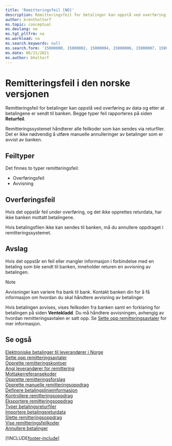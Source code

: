 ```yaml
---
title: 'Remitteringsfeil [NO]'
description: Remitteringsfeil for betalinger kan oppstå ved overføring av data etter at betalingene er sendt til banken. Disse feilene rapporteres på siden Returfeil.
author: brentholtorf
ms.topic: conceptual
ms.devlang: na
ms.tgt_pltfrm: na
ms.workload: na
ms.search.keywords: null
ms.search.form: '15000000, 15000002, 15000004, 15000006, 15000007, 15000010'
ms.date: 06/21/2021
ms.author: bholtorf
---
```

# Remitteringsfeil i den norske versjonen

Remitteringsfeil for betalinger kan oppstå ved overføring av data og etter at betalingene er sendt til banken. Begge typer feil rapporteres på siden **Returfeil**.  

Remitteringssystemet håndterer alle feilkoder som kan sendes via returfiler. Det er ikke nødvendig å utføre manuelle annulleringer av betalinger som er avvist av banken.  

## Feiltyper  
Det finnes to typer remitteringsfeil:  

- Overføringsfeil  
- Avvisning  

## Overføringsfeil  
Hvis det oppstår feil under overføring, og det ikke opprettes returdata, har ikke banken mottatt betalingene.  

Hvis betalingsfilen ikke kan sendes til banken, må du annullere oppdraget i remitteringssystemet.  

## Avslag  
Hvis det oppstår en feil eller mangler informasjon i forbindelse med en betaling som ble sendt til banken, inneholder returen en avvisning av betalingen.  

> [!NOTE]  
>  Avvisninger kan variere fra bank til bank. Kontakt banken din for å få informasjon om hvordan du skal håndtere avvisning av betalinger.  

Hvis betalingen avvises, vises feilkoden fra banken samt en forklaring for betalingen på siden **Ventekladd**. Du må håndtere avvisningen, avhengig av hvordan remitteringsavtalen er satt opp. Se [Sette opp remitteringsavtaler](how-to-set-up-remittance-agreements.md) for mer informasjon.  

## Se også  
 [Elektroniske betalinger til leverandører i Norge](electronic-payments-to-vendors-in-norway.md)   
 [Sette opp remitteringsavtaler](how-to-set-up-remittance-agreements.md)   
 [Opprette remitteringskontoer](how-to-create-remittance-accounts.md)   
 [Angi leverandører for remittering](how-to-set-up-vendors-for-remittance.md)   
 [Mottakerreferansekoder](recipient-reference-codes.md)   
 [Opprette remitteringsforslag](how-to-create-remittance-suggestions.md)   
 [Opprette manuelle remitteringsoppdrag](how-to-create-manual-remittance-payments.md)   
 [Definere betalingslinjeinformasjon](how-to-set-up-payment-line-information.md)   
 [Kontrollere remitteringsoppdrag](how-to-test-remittance-payments.md)   
 [Eksportere remitteringsoppdrag](how-to-export-remittance-payments.md)   
 [Typer betalingsreturfiler](types-of-payment-returns-files.md)   
 [Importere betalingsreturdata](how-to-import-payment-return-data.md)   
 [Slette remitteringsoppdrag](how-to-delete-remittance-payment-orders.md)   
 [Vise remitteringsfeilkoder](how-to-view-remittance-error-codes.md)   
 [Annullere betalinger](how-to-cancel-payments.md)


[!INCLUDE[footer-include](../../includes/footer-banner.md)]